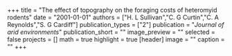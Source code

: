 +++
title = "The effect of topography on the foraging costs of heteromyid rodents"
date = "2001-01-01"
authors = ["H. L Sullivan","C. G Curtin","C. A Reynolds","S. G Cardiff"]
publication_types = ["2"]
publication = "_Journal of arid environments_"
publication_short = ""
image_preview = ""
selected = false
projects = []
math = true
highlight = true
[header]
image = ""
caption = ""
+++

